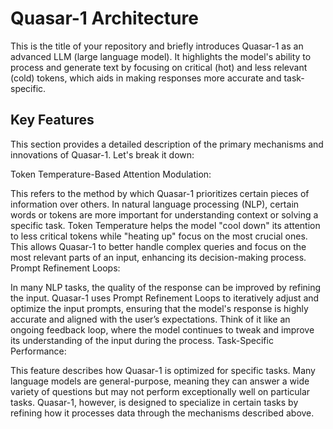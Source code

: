 # Quasar-1 Architecture
This is the title of your repository and briefly introduces Quasar-1 as an advanced LLM (large language model). It highlights the model's ability to process and generate text by focusing on critical (hot) and less relevant (cold) tokens, which aids in making responses more accurate and task-specific.

## Key Features
This section provides a detailed description of the primary mechanisms and innovations of Quasar-1. Let's break it down:

Token Temperature-Based Attention Modulation:

This refers to the method by which Quasar-1 prioritizes certain pieces of information over others. In natural language processing (NLP), certain words or tokens are more important for understanding context or solving a specific task. Token Temperature helps the model "cool down" its attention to less critical tokens while "heating up" focus on the most crucial ones.
This allows Quasar-1 to better handle complex queries and focus on the most relevant parts of an input, enhancing its decision-making process.
Prompt Refinement Loops:

In many NLP tasks, the quality of the response can be improved by refining the input. Quasar-1 uses Prompt Refinement Loops to iteratively adjust and optimize the input prompts, ensuring that the model's response is highly accurate and aligned with the user’s expectations.
Think of it like an ongoing feedback loop, where the model continues to tweak and improve its understanding of the input during the process.
Task-Specific Performance:

This feature describes how Quasar-1 is optimized for specific tasks. Many language models are general-purpose, meaning they can answer a wide variety of questions but may not perform exceptionally well on particular tasks.
Quasar-1, however, is designed to specialize in certain tasks by refining how it processes data through the mechanisms described above.

